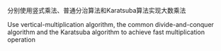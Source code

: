 分别使用竖式乘法、普通分治算法和Karatsuba算法实现大数乘法

Use vertical-multiplication algorithm, the common divide-and-conquer algorithm and the Karatsuba algorithm to achieve fast multiplication operation
